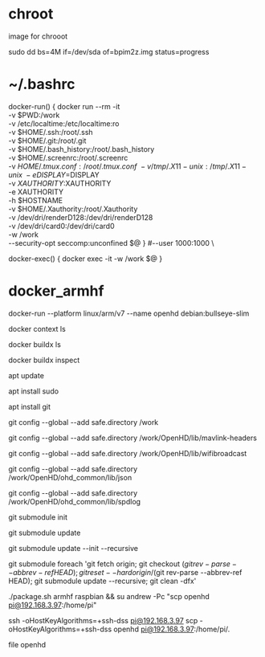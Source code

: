 # chroot
image for chrooot

sudo dd bs=4M if=/dev/sda of=bpim2z.img status=progress

# ~/.bashrc

docker-run() {
    docker run --rm -it \
        -v $PWD:/work \
        -v /etc/localtime:/etc/localtime:ro \
        -v $HOME/.ssh:/root/.ssh \
        -v $HOME/.git:/root/.git \
        -v $HOME/.bash_history:/root/.bash_history \
        -v $HOME/.screenrc:/root/.screenrc \
        -v $HOME/.tmux.conf:/root/.tmux.conf \
        -v /tmp/.X11-unix:/tmp/.X11-unix \
        -e DISPLAY=$DISPLAY \
        -v $XAUTHORITY:$XAUTHORITY \
        -e XAUTHORITY \
        -h $HOSTNAME \
        -v $HOME/.Xauthority:/root/.Xauthority \
        -v /dev/dri/renderD128:/dev/dri/renderD128 \
        -v /dev/dri/card0:/dev/dri/card0 \
        -w /work \
        --security-opt seccomp:unconfined $@
}
#--user 1000:1000 \

docker-exec() {
    docker exec -it -w /work $@
}

# docker_armhf

docker-run --platform linux/arm/v7 --name openhd debian:bullseye-slim

docker context ls

docker buildx ls

docker buildx inspect

apt update

apt install sudo

apt install git

git config --global --add safe.directory /work

git config --global --add safe.directory /work/OpenHD/lib/mavlink-headers

git config --global --add safe.directory /work/OpenHD/lib/wifibroadcast

git config --global --add safe.directory /work/OpenHD/ohd_common/lib/json

git config --global --add safe.directory /work/OpenHD/ohd_common/lib/spdlog

git submodule init

git submodule update

git submodule update --init --recursive

git submodule foreach 'git fetch origin; git checkout $(git rev-parse --abbrev-ref HEAD); git reset --hard origin/$(git rev-parse --abbrev-ref HEAD); git submodule update --recursive; git clean -dfx'

./package.sh armhf raspbian && su andrew -Pc "scp openhd pi@192.168.3.97:/home/pi"

ssh -oHostKeyAlgorithms=+ssh-dss pi@192.168.3.97
scp -oHostKeyAlgorithms=+ssh-dss openhd pi@192.168.3.97:/home/pi/.

file openhd
